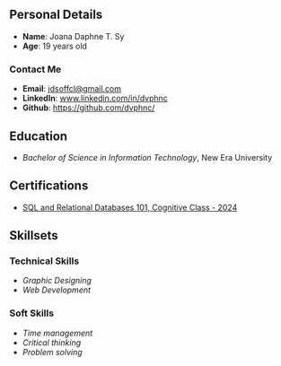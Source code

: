 ## Personal Details
- **Name**: Joana Daphne T. Sy
- **Age**: 19 years old

### Contact Me
- **Email**: jdsoffcl@gmail.com
- **LinkedIn**: www.linkedin.com/in/dvphnc
-  **Github**: https://github.com/dvphnc/

## Education
- *Bachelor of Science in Information Technology*, New Era University

## Certifications
- [SQL and Relational Databases 101, Cognitive Class - 2024](https://courses.cognitiveclass.ai/certificates/fea1a489739a4b02ab4c9d266a0ade0f)

## Skillsets

### Technical Skills
- *Graphic Designing*
- *Web Development*
  
### Soft Skills
- *Time management*
- *Critical thinking*
- *Problem solving*
